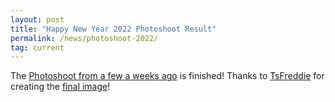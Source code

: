 ```yaml
---
layout: post
title: "Happy New Year 2022 Photoshoot Result"
permalink: /news/photoshoot-2022/
tag: current
---
```


<script src="/newyear2022/js/openseadragon.min.js"></script>
<style type="text/css">
    v\:* {
      behavior: url(#default#VML);
    }
</style>
The [Photoshoot from a few a weeks ago](/news/happy-new-year-2022-result/) is finished! Thanks to [TsFreddie](https://github.com/TsFreddie) for creating the [final image](/newyear2022/)!
<div id="screenshot" style="height: 800px; width: 100%;"></div>
<script type="text/javascript">
  var viewer = OpenSeadragon({
    id: "screenshot",
    prefixUrl: "/newyear2022/images/",
    showNavigator: true,
    navigatorHeight: "111px",
    navigatorWidth: "197px",
    wrapHorizontal: false,
    zoomPerScroll: 1.8,
    animationTime: 1,
    springStiffness: 10,
    tileSources: [
      {
        getTileUrl: (level, x, y) => `/newyear2022/data/2022.dzi_files/${level}/${x}_${y}.webp`,
        width: 59300,
        height: 33450,
        tileSize: 256,
        overlap: 2,
      },
    ],
  });
</script>
